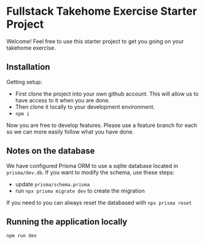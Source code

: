 # Fullstack Takehome Exercise Starter Project

Welcome! Feel free to use this starter project to get you going on your takehome exercise.

## Installation

Getting setup:

- First clone the project into your own github account. This will allow us to have access to it when you are done.
- Then clone it locally to your development environment.
- `npm i`

Now you are free to develop features. Please use a feature branch for each so we can more easily follow what you have done.

## Notes on the database

We have configured Prisma ORM to use a sqlite database located in `prisma/dev.db`. If you want to modify the schema, use these steps:

- update `prisma/schema.prisma`
- run `npx prisma migrate dev` to create the migration

If you need to you can always reset the databased with `npx prisma reset`

## Running the application locally

`npm run dev`
